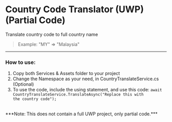 # Country Code Translator (UWP) (Partial Code)

Translate country code to full country name <br/>
> Example: "MY" => "Malaysia"

---------------

### How to use:
1. Copy both Services & Assets folder to your project
2. Change the Namespace as your need, in CountryTranslateService.cs (Optional)
3. To use the code, include the using statement, and use this code: <code>await CountryTranslateService.TranslateAsync("Replace this with the country code");</code>


<br/>
***Note: This does not contain a full UWP project, only partial code.***
